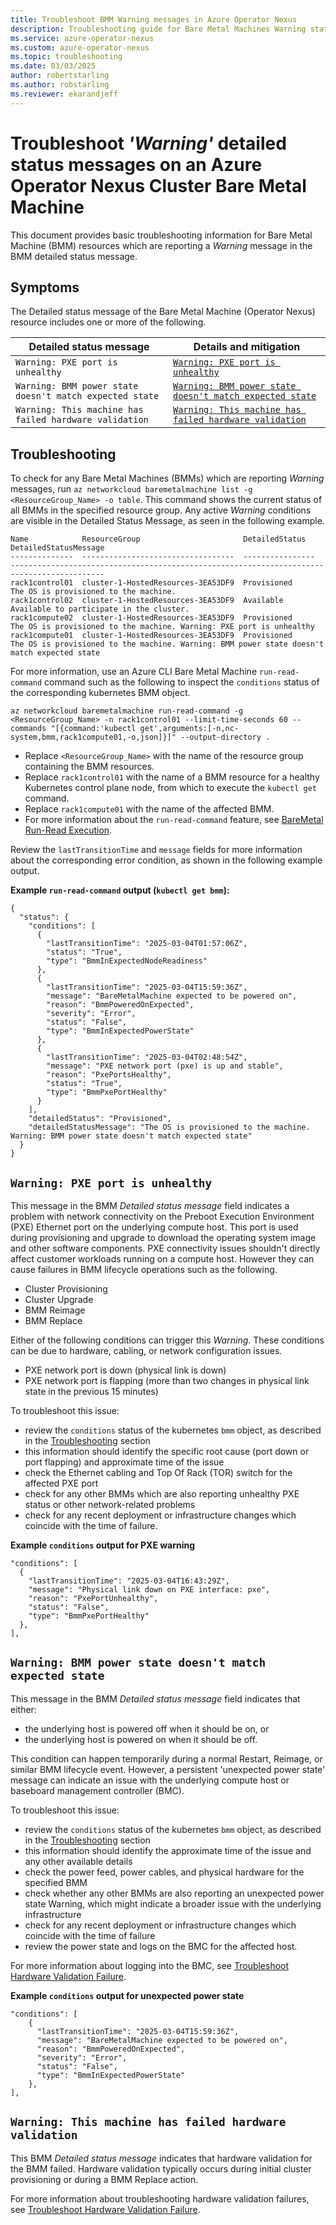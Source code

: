 ```yaml
---
title: Troubleshoot BMM Warning messages in Azure Operator Nexus
description: Troubleshooting guide for Bare Metal Machines Warning status messages in Azure Operator Nexus.
ms.service: azure-operator-nexus
ms.custom: azure-operator-nexus
ms.topic: troubleshooting
ms.date: 03/03/2025
author: robertstarling
ms.author: robstarling
ms.reviewer: ekarandjeff
---
```


# Troubleshoot _'Warning'_ detailed status messages on an Azure Operator Nexus Cluster Bare Metal Machine

This document provides basic troubleshooting information for Bare Metal Machine (BMM) resources which are reporting a _Warning_ message in the BMM detailed status message.

## Symptoms

The Detailed status message of the Bare Metal Machine (Operator Nexus) resource includes one or more of the following.

| Detailed status message                                 | Details and mitigation                                                                                          |
| ------------------------------------------------------- | --------------------------------------------------------------------------------------------------------------- |
| `Warning: PXE port is unhealthy`                        | [`Warning: PXE port is unhealthy`](#warning-pxe-port-is-unhealthy)                                              |
| `Warning: BMM power state doesn't match expected state` | [`Warning: BMM power state doesn't match expected state`](#warning-bmm-power-state-doesnt-match-expected-state) |
| `Warning: This machine has failed hardware validation`  | [`Warning: This machine has failed hardware validation`](#warning-this-machine-has-failed-hardware-validation)  |

## Troubleshooting

To check for any Bare Metal Machines (BMMs) which are reporting _Warning_ messages, run `az networkcloud baremetalmachine list -g <ResourceGroup_Name> -o table`. This command shows the current status of all BMMs in the specified resource group. Any active _Warning_ conditions are visible in the Detailed Status Message, as seen in the following example.

```
Name            ResourceGroup                       DetailedStatus    DetailedStatusMessage
--------------  ----------------------------------  ----------------  -------------------------------------------------------------------------------------------
rack1control01  cluster-1-HostedResources-3EA53DF9  Provisioned       The OS is provisioned to the machine.
rack1control02  cluster-1-HostedResources-3EA53DF9  Available         Available to participate in the cluster.
rack1compute02  cluster-1-HostedResources-3EA53DF9  Provisioned       The OS is provisioned to the machine. Warning: PXE port is unhealthy
rack1compute01  cluster-1-HostedResources-3EA53DF9  Provisioned       The OS is provisioned to the machine. Warning: BMM power state doesn't match expected state
```

For more information, use an Azure CLI Bare Metal Machine `run-read-command` command such as the following to inspect the `conditions` status of the corresponding kubernetes BMM object.

```azurecli
az networkcloud baremetalmachine run-read-command -g <ResourceGroup_Name> -n rack1control01 --limit-time-seconds 60 --commands "[{command:'kubectl get',arguments:[-n,nc-system,bmm,rack1compute01,-o,json]}]" --output-directory .
```

- Replace `<ResourceGroup_Name>` with the name of the resource group containing the BMM resources.
- Replace `rack1control01` with the name of a BMM resource for a healthy Kubernetes control plane node, from which to execute the `kubectl get` command.
- Replace `rack1compute01` with the name of the affected BMM.
- For more information about the `run-read-command` feature, see [BareMetal Run-Read Execution](./howto-baremetal-run-read.md).

Review the `lastTransitionTime` and `message` fields for more information about the corresponding error condition, as shown in the following example output.

**Example `run-read-command` output (`kubectl get bmm`):**

```
{
  "status": {
    "conditions": [
      {
        "lastTransitionTime": "2025-03-04T01:57:06Z",
        "status": "True",
        "type": "BmmInExpectedNodeReadiness"
      },
      {
        "lastTransitionTime": "2025-03-04T15:59:36Z",
        "message": "BareMetalMachine expected to be powered on",
        "reason": "BmmPoweredOnExpected",
        "severity": "Error",
        "status": "False",
        "type": "BmmInExpectedPowerState"
      },
      {
        "lastTransitionTime": "2025-03-04T02:48:54Z",
        "message": "PXE network port (pxe) is up and stable",
        "reason": "PxePortsHealthy",
        "status": "True",
        "type": "BmmPxePortHealthy"
      }
    ],
    "detailedStatus": "Provisioned",
    "detailedStatusMessage": "The OS is provisioned to the machine. Warning: BMM power state doesn't match expected state"
  }
}
```

## `Warning: PXE port is unhealthy`

This message in the BMM _Detailed status message_ field indicates a problem with network connectivity on the Preboot Execution Environment (PXE) Ethernet port on the underlying compute host. This port is used during provisioning and upgrade to download the operating system image and other software components. PXE connectivity issues shouldn't directly affect customer workloads running on a compute host. However they can cause failures in BMM lifecycle operations such as the following.

- Cluster Provisioning
- Cluster Upgrade
- BMM Reimage
- BMM Replace

Either of the following conditions can trigger this _Warning_. These conditions can be due to hardware, cabling, or network configuration issues.

- PXE network port is down (physical link is down)
- PXE network port is flapping (more than two changes in physical link state in the previous 15 minutes)

To troubleshoot this issue:

- review the `conditions` status of the kubernetes `bmm` object, as described in the [Troubleshooting](#troubleshooting) section
- this information should identify the specific root cause (port down or port flapping) and approximate time of the issue
- check the Ethernet cabling and Top Of Rack (TOR) switch for the affected PXE port
- check for any other BMMs which are also reporting unhealthy PXE status or other network-related problems
- check for any recent deployment or infrastructure changes which coincide with the time of failure.

**Example `conditions` output for PXE warning**

```
"conditions": [
  {
    "lastTransitionTime": "2025-03-04T16:43:29Z",
    "message": "Physical link down on PXE interface: pxe",
    "reason": "PxePortUnhealthy",
    "status": "False",
    "type": "BmmPxePortHealthy"
  },
],
```

## `Warning: BMM power state doesn't match expected state`

This message in the BMM _Detailed status message_ field indicates that either:

- the underlying host is powered off when it should be on, or
- the underlying host is powered on when it should be off.

This condition can happen temporarily during a normal Restart, Reimage, or similar BMM lifecycle event. However, a persistent 'unexpected power state' message can indicate an issue with the underlying compute host or baseboard management controller (BMC).

To troubleshoot this issue:

- review the `conditions` status of the kubernetes `bmm` object, as described in the [Troubleshooting](#troubleshooting) section
- this information should identify the approximate time of the issue and any other available details
- check the power feed, power cables, and physical hardware for the specified BMM
- check whether any other BMMs are also reporting an unexpected power state Warning, which might indicate a broader issue with the underlying infrastructure
- check for any recent deployment or infrastructure changes which coincide with the time of failure
- review the power state and logs on the BMC for the affected host.

For more information about logging into the BMC, see [Troubleshoot Hardware Validation Failure](./troubleshoot-hardware-validation-failure.md).

**Example `conditions` output for unexpected power state**

```
"conditions": [
    {
      "lastTransitionTime": "2025-03-04T15:59:36Z",
      "message": "BareMetalMachine expected to be powered on",
      "reason": "BmmPoweredOnExpected",
      "severity": "Error",
      "status": "False",
      "type": "BmmInExpectedPowerState"
    },
],
```

## `Warning: This machine has failed hardware validation`

This BMM _Detailed status message_ indicates that hardware validation for the BMM failed. Hardware validation typically occurs during initial cluster provisioning or during a BMM Replace action.

For more information about troubleshooting hardware validation failures, see [Troubleshoot Hardware Validation Failure](./troubleshoot-hardware-validation-failure.md).
